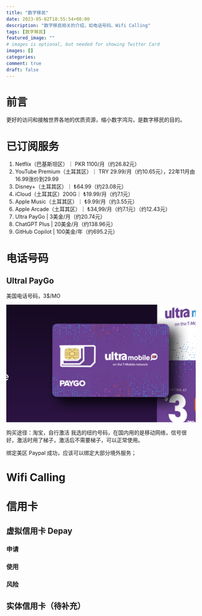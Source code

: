 ```yaml
---
title: "数字移民"
date: 2023-05-02T18:55:54+08:00
description: "数字移民相关的介绍，如电话号码、Wifi Calling"
tags: [数字移民]
featured_image: ""
# images is optional, but needed for showing Twitter Card
images: []
categories: 
comment: true
draft: false
---
```


# 前言
更好的访问和接触世界各地的优质资源，缩小数字鸿沟，是数字移民的目的。
# 已订阅服务
1. Netflix（巴基斯坦区）｜ PKR 1100/月（约26.82元）
2. YouTube Premium（土耳其区）｜ TRY 29.99/月（约10.65元），22年11月由16.99涨价到29.99
3. Disney+（土耳其区）｜ ₺64.99（约23.08元）
4. iCloud（土耳其区）200G｜ ₺19.99/月（约7.1元）
5. Apple Music（土耳其区）｜ ₺9.99/月（约3.55元）
6. Apple Arcade（土耳其区）｜ ₺34,99/月（约7.1元）（约12.43元）
7. Ultra PayGo | 3美金/月（约20.74元）
8. ChatGPT Plus | 20美金/月（约138.96元）
9. GitHub Copilot | 100美金/年（约695.2元） 

# 电话号码
## Ultral PayGo
美国电话号码，3$/MO 

![](2023-05-02-22-59-56.png)

购买途径：淘宝，自行激活
我选的纽约号码，在国内用的是移动网络，信号很好，激活时用了梯子，激活后不需要梯子，可以正常使用。

绑定美区 Paypal 成功，应该可以绑定大部分境外服务；

# Wifi Calling
# 信用卡
## 虚拟信用卡 Depay
### 申请
### 使用
### 风险

## 实体信用卡（待补充）